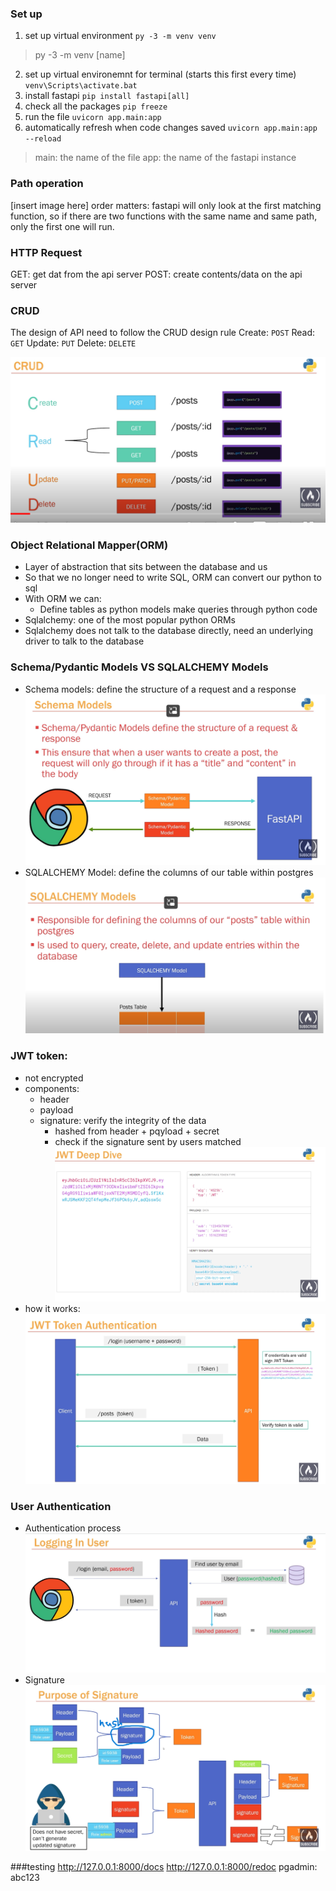 
### Set up
1. set up virtual environment
``py -3 -m venv venv``

> py -3 -m venv [name]

2. set up virtual environemnt for terminal (starts this first every time)
``venv\Scripts\activate.bat``
3. install fastapi
``pip install fastapi[all]``
4. check all the packages
``pip freeze``
5. run the file
``uvicorn app.main:app``
6. automatically refresh when code changes saved
``uvicorn app.main:app --reload``
> main: the name of the file
> app: the name of the fastapi instance

### Path operation
[insert image here]
order matters: fastapi will only look at the first matching function, so if there are two functions with the same name and same path, only the first one will run.

### HTTP Request
GET: get dat from the api server
POST: create contents/data on the api server

### CRUD
The design of API need to follow the CRUD design rule
Create: ``POST``
Read: ``GET``
Update: ``PUT``
Delete: ``DELETE``

![image info](./slides/crud.png)

### Object Relational Mapper(ORM)
- Layer of abstraction that sits between the database and us 
- So that we no longer need to write SQL, ORM can convert our python to sql
- With ORM we can:
    - Define tables as python models
    make queries through python code
- Sqlalchemy: one of the most popular python ORMs
- Sqlalchemy does not talk to the database directly, need an underlying driver to talk to the database

### Schema/Pydantic Models VS SQLALCHEMY Models
- Schema models: define the structure of a request and a response
![image info](./slides/schema.png)
- SQLALCHEMY Model: define the columns of our table within postgres
![image info](./slides/SQLALCHEMY.png)


### JWT token:
- not encrypted
- components:
    - header
    - payload
    - signature: verify the integrity of the data
        - hashed from header + pqyload + secret
        - check if the signature sent by users matched
    ![image info](./slides/JWT-deep-dive.png)
- how it works:
![image info](./slides/JWT_token.png)

### User Authentication
- Authentication process
![image info](./slides/authentication_process.png)
- Signature
![image info](./slides/signature.png)

###testing
http://127.0.0.1:8000/docs
http://127.0.0.1:8000/redoc
pgadmin: abc123

